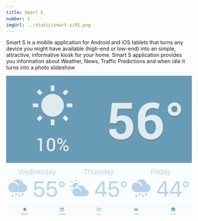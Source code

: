 ```yaml
---
title: Smart S
number: 1
imgUrl: ../static/smart-s/01.png
---
```


Smart S is a mobile application for Android and iOS tablets that turns any device you might have available (high-end or low-end) into an simple, attractive, informative kiosk for your home. Smart S application provides you information about Weather, News, Traffic Predictions and when idle it turns into a photo slideshow

<img src="../static/smart-s/01.png" />
